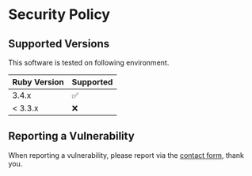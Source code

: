 # Security Policy

## Supported Versions

This software is tested on following environment. 

| Ruby Version | Supported          |
| ------------ | ------------------ |
| 3.4.x        | :white_check_mark: |
| < 3.3.x      | :x:                |

## Reporting a Vulnerability

When reporting a vulnerability, please report via the [contact form](https://cryptpad.fr/form/#/2/form/view/RILQE6Ty6JoMCAEMkRRfg5cZXKF7-jhFkHatoBhiL8g/), thank you.
